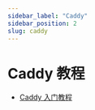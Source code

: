 ```yaml
---
sidebar_label: "Caddy"
sidebar_position: 2
slug: caddy
---
```


# Caddy 教程

- [Caddy 入门教程](https://www.bilibili.com/video/BV1Yq1DYSEHY)
